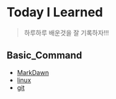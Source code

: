 # Today I Learned

> 하루하루 배운것을 잘 기록하자!!!

## Basic_Command
- [MarkDawn](MarkDown/markdown.md)
- [linux](linux/command.md)
- [git](git/baisc-command.md)

